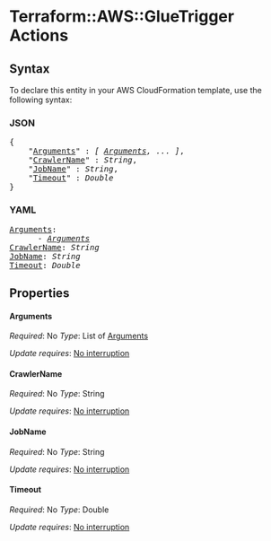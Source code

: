 # Terraform::AWS::GlueTrigger Actions

## Syntax

To declare this entity in your AWS CloudFormation template, use the following syntax:

### JSON

<pre>
{
    "<a href="#arguments" title="Arguments">Arguments</a>" : <i>[ <a href="actions-arguments.md">Arguments</a>, ... ]</i>,
    "<a href="#crawlername" title="CrawlerName">CrawlerName</a>" : <i>String</i>,
    "<a href="#jobname" title="JobName">JobName</a>" : <i>String</i>,
    "<a href="#timeout" title="Timeout">Timeout</a>" : <i>Double</i>
}
</pre>

### YAML

<pre>
<a href="#arguments" title="Arguments">Arguments</a>: <i>
      - <a href="actions-arguments.md">Arguments</a></i>
<a href="#crawlername" title="CrawlerName">CrawlerName</a>: <i>String</i>
<a href="#jobname" title="JobName">JobName</a>: <i>String</i>
<a href="#timeout" title="Timeout">Timeout</a>: <i>Double</i>
</pre>

## Properties

#### Arguments

_Required_: No
_Type_: List of <a href="actions-arguments.md">Arguments</a>

_Update requires_: [No interruption](https://docs.aws.amazon.com/AWSCloudFormation/latest/UserGuide/using-cfn-updating-stacks-update-behaviors.html#update-no-interrupt)

#### CrawlerName

_Required_: No
_Type_: String

_Update requires_: [No interruption](https://docs.aws.amazon.com/AWSCloudFormation/latest/UserGuide/using-cfn-updating-stacks-update-behaviors.html#update-no-interrupt)

#### JobName

_Required_: No
_Type_: String

_Update requires_: [No interruption](https://docs.aws.amazon.com/AWSCloudFormation/latest/UserGuide/using-cfn-updating-stacks-update-behaviors.html#update-no-interrupt)

#### Timeout

_Required_: No
_Type_: Double

_Update requires_: [No interruption](https://docs.aws.amazon.com/AWSCloudFormation/latest/UserGuide/using-cfn-updating-stacks-update-behaviors.html#update-no-interrupt)

